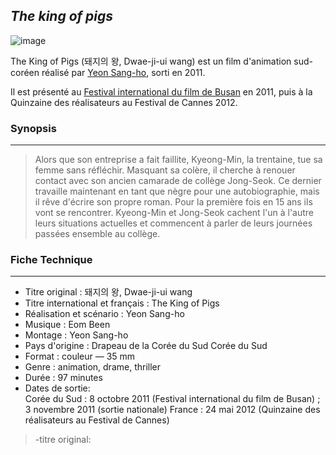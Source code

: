 ## *The king of pigs*

![image](https://fr.web.img3.acsta.net/pictures/20/09/14/16/08/0449272.jpg)

The King of Pigs (돼지의 왕, Dwae-ji-ui wang) est un film d'animation sud-coréen réalisé par [Yeon Sang-ho](https://fr.wikipedia.org/wiki/Yeon_Sang-ho), sorti en 2011.

Il est présenté au [Festival international du film de Busan](https://fr.wikipedia.org/wiki/Festival_international_du_film_de_Busan) en 2011, puis à la Quinzaine des réalisateurs au Festival de Cannes 2012.

### Synopsis
------
 > Alors que son entreprise a fait faillite, Kyeong-Min, la trentaine, tue sa femme sans réfléchir. Masquant sa colère, il cherche à renouer contact avec son ancien camarade de collège Jong-Seok. Ce dernier travaille maintenant en tant que nègre pour une autobiographie, mais il rêve d'écrire son propre roman. Pour la première fois en 15 ans ils vont se rencontrer. Kyeong-Min et Jong-Seok cachent l'un à l'autre leurs situations actuelles et commencent à parler de leurs journées passées ensemble au collège.
 ### Fiche Technique
 -----
- Titre original : 돼지의 왕, Dwae-ji-ui wang
- Titre international et français : The King of Pigs
- Réalisation et scénario : Yeon Sang-ho
- Musique : Eom Been
- Montage : Yeon Sang-ho
- Pays d'origine : Drapeau de la Corée du Sud Corée du Sud
- Format : couleur — 35 mm
- Genre : animation, drame, thriller
- Durée : 97 minutes
- Dates de sortie: <br>
Corée du Sud : 8 octobre 2011 (Festival international du film de Busan) ; 3 novembre 2011 (sortie nationale)
France : 24 mai 2012 (Quinzaine des réalisateurs au Festival de Cannes)

 > -titre original:

